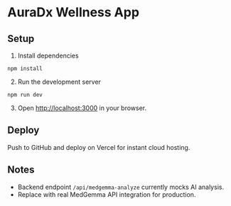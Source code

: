 # AuraDx Wellness App

## Setup

1. Install dependencies
```
npm install
```

2. Run the development server
```
npm run dev
```

3. Open [http://localhost:3000](http://localhost:3000) in your browser.

## Deploy

Push to GitHub and deploy on Vercel for instant cloud hosting.

## Notes

- Backend endpoint `/api/medgemma-analyze` currently mocks AI analysis.
- Replace with real MedGemma API integration for production.